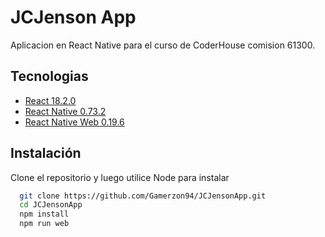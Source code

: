 
# JCJenson App

Aplicacion en React Native para el curso de CoderHouse comision 61300.


## Tecnologias

 - [React 18.2.0](https://react.dev/)
 - [React Native 0.73.2](https://reactnative.dev/)
 - [React Native Web 0.19.6](https://necolas.github.io/react-native-web/)


## Instalación

Clone el repositorio y luego utilice Node para instalar

```bash
  git clone https://github.com/Gamerzon94/JCJensonApp.git
  cd JCJensonApp
  npm install
  npm run web
```
    
